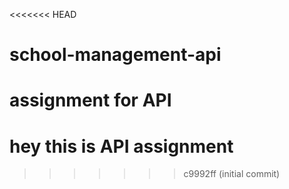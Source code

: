 <<<<<<< HEAD
# school-management-api
assignment for API
=======
# hey this is API assignment
>>>>>>> c9992ff (initial commit)
